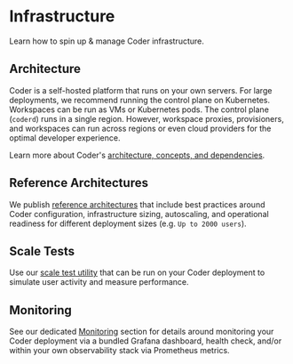 # Infrastructure

Learn how to spin up & manage Coder infrastructure.

## Architecture

Coder is a self-hosted platform that runs on your own servers. For large
deployments, we recommend running the control plane on Kubernetes. Workspaces
can be run as VMs or Kubernetes pods. The control plane (`coderd`) runs in a
single region. However, workspace proxies, provisioners, and workspaces can run
across regions or even cloud providers for the optimal developer experience.

Learn more about Coder's
[architecture, concepts, and dependencies](./architecture.md).

## Reference Architectures

We publish [reference architectures](./validated-architectures/index.md) that
include best practices around Coder configuration, infrastructure sizing,
autoscaling, and operational readiness for different deployment sizes (e.g.
`Up to 2000 users`).

## Scale Tests

Use our [scale test utility](./scale-utility.md) that can be run on your Coder
deployment to simulate user activity and measure performance.

## Monitoring

See our dedicated [Monitoring](../monitoring/index.md) section for details
around monitoring your Coder deployment via a bundled Grafana dashboard, health
check, and/or within your own observability stack via Prometheus metrics.
